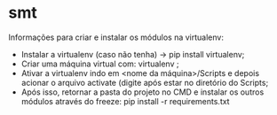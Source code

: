 # smt

Informações para criar e instalar os módulos na virtualenv:

- Instalar a virtualenv (caso não tenha) -> pip install virtualenv;
- Criar uma máquina virtual com: virtualenv <nome>;
- Ativar a virtualenv indo em <nome da máquina>/Scripts e depois acionar o arquivo activate (digite após estar no diretório do Scripts;
- Após isso, retornar a pasta do projeto no CMD e instalar os outros módulos através do freeze: pip install -r requirements.txt
